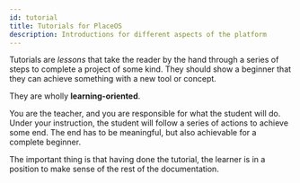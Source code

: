 ```yaml
---
id: tutorial
title: Tutorials for PlaceOS
description: Introductions for different aspects of the platform
---
```

<!-- Check what is required re: slug and sidebar -->

Tutorials are _lessons_ that take the reader by the hand through a series of steps to complete a project of some kind.
They should show a beginner that they can achieve something with a new tool or concept.

They are wholly **learning-oriented**.

You are the teacher, and you are responsible for what the student will do.
Under your instruction, the student will follow a series of actions to achieve some end.
The end has to be meaningful, but also achievable for a complete beginner.

The important thing is that having done the tutorial, the learner is in a position to make sense of the rest of the documentation.
